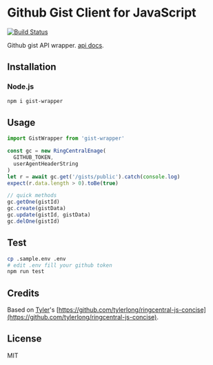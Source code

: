 # Github Gist Client for JavaScript

[![Build Status](https://travis-ci.org/zxdong262/gist-client-js.svg?branch=release)](https://travis-ci.org/zxdong262/ringcentral-engage-client-js)

Github gist API wrapper. [api docs](https://developer.github.com/v3/gists/).

## Installation

### Node.js

```bash
npm i gist-wrapper
```

## Usage

```js
import GistWrapper from 'gist-wrapper'

const gc = new RingCentralEnage(
  GITHUB_TOKEN,
  userAgentHeaderString
)
let r = await gc.get('/gists/public').catch(console.log)
expect(r.data.length > 0).toBe(true)

// quick methods
gc.getOne(gistId)
gc.create(gistData)
gc.update(gistId, gistData)
gc.delOne(gistId)
```

## Test

```bash
cp .sample.env .env
# edit .env fill your github token
npm run test
```

## Credits

Based on [Tyler](https://github.com/tylerlong)'s [https://github.com/tylerlong/ringcentral-js-concise](https://github.com/tylerlong/ringcentral-js-concise).

## License

MIT
